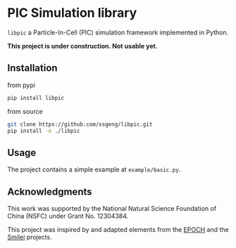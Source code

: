 # PIC Simulation library

`libpic` a Particle-In-Cell (PIC) simulation framework implemented in Python.

**This project is under construction. Not usable yet.**

## Installation

from pypi

```bash
pip install libpic
```

from source
```bash
git clone https://github.com/xsgeng/libpic.git
pip install -e ./libpic
```

## Usage

The project contains a simple example at `example/basic.py`.

## Acknowledgments

This work was supported by the National Natural Science Foundation of China (NSFC) under Grant No. 12304384.

This project was inspired by and adapted elements from the [EPOCH](https://github.com/Warwick-Plasma/epoch) and the [Smilei](https://github.com/SmileiPIC/Smilei) projects.
